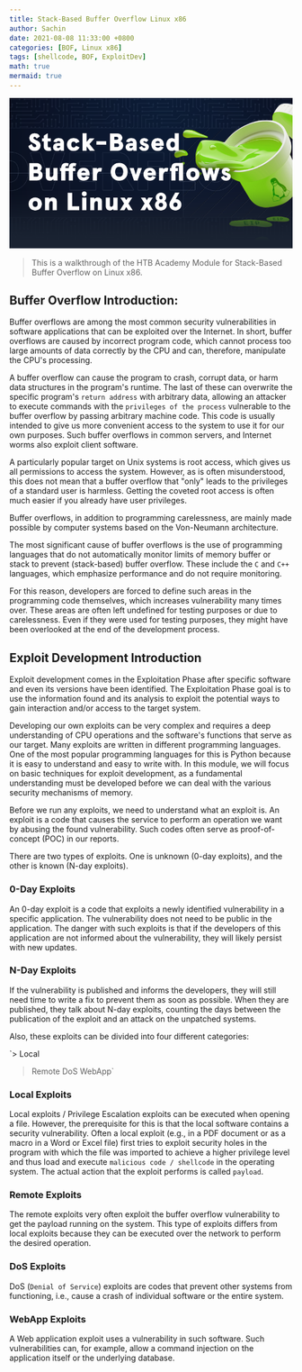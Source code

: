 ```yaml
---
title: Stack-Based Buffer Overflow Linux x86
author: Sachin
date: 2021-08-08 11:33:00 +0800
categories: [BOF, Linux x86]
tags: [shellcode, BOF, ExploitDev]
math: true
mermaid: true
---
```

![](/assets/img/posts/bufferoverflow/bof.png)

> This is a walkthrough of the HTB Academy Module for Stack-Based Buffer Overflow on Linux x86.


## Buffer Overflow Introduction:

Buffer overflows are among the most common security vulnerabilities in software applications that can be exploited over the Internet. In short, buffer overflows are caused by incorrect program code, which cannot process too large amounts of data correctly by the CPU and can, therefore, manipulate the CPU's processing.

A buffer overflow can cause the program to crash, corrupt data, or harm data structures in the program's runtime. The last of these can overwrite the specific program's `return address` with arbitrary data, allowing an attacker to execute commands with the `privileges of the process` vulnerable to the buffer overflow by passing arbitrary machine code. This code is usually intended to give us more convenient access to the system to use it for our own purposes. Such buffer overflows in common servers, and Internet worms also exploit client software.

A particularly popular target on Unix systems is root access, which gives us all permissions to access the system. However, as is often misunderstood, this does not mean that a buffer overflow that "only" leads to the privileges of a standard user is harmless. Getting the coveted root access is often much easier if you already have user privileges.

Buffer overflows, in addition to programming carelessness, are mainly made possible by computer systems based on the Von-Neumann architecture.

The most significant cause of buffer overflows is the use of programming languages that do not automatically monitor limits of memory buffer or stack to prevent (stack-based) buffer overflow. These include the `C` and `C++` languages, which emphasize performance and do not require monitoring.

For this reason, developers are forced to define such areas in the programming code themselves, which increases vulnerability many times over. These areas are often left undefined for testing purposes or due to carelessness. Even if they were used for testing purposes, they might have been overlooked at the end of the development process.


## Exploit Development Introduction

Exploit development comes in the Exploitation Phase after specific software and even its versions have been identified. The Exploitation Phase goal is to use the information found and its analysis to exploit the potential ways to gain interaction and/or access to the target system.

Developing our own exploits can be very complex and requires a deep understanding of CPU operations and the software's functions that serve as our target. Many exploits are written in different programming languages. One of the most popular programming languages for this is Python because it is easy to understand and easy to write with. In this module, we will focus on basic techniques for exploit development, as a fundamental understanding must be developed before we can deal with the various security mechanisms of memory.

Before we run any exploits, we need to understand what an exploit is. An exploit is a code that causes the service to perform an operation we want by abusing the found vulnerability. Such codes often serve as proof-of-concept (POC) in our reports.

There are two types of exploits. One is unknown (0-day exploits), and the other is known (N-day exploits).

### 0-Day Exploits

An 0-day exploit is a code that exploits a newly identified vulnerability in a specific application. The vulnerability does not need to be public in the application. The danger with such exploits is that if the developers of this application are not informed about the vulnerability, they will likely persist with new updates.

### N-Day Exploits

If the vulnerability is published and informs the developers, they will still need time to write a fix to prevent them as soon as possible. When they are published, they talk about N-day exploits, counting the days between the publication of the exploit and an attack on the unpatched systems.

Also, these exploits can be divided into four different categories:

  `> Local
   > Remote
   > DoS
   > WebApp`

### Local Exploits

Local exploits / Privilege Escalation exploits can be executed when opening a file. However, the prerequisite for this is that the local software contains a security vulnerability. Often a local exploit (e.g., in a PDF document or as a macro in a Word or Excel file) first tries to exploit security holes in the program with which the file was imported to achieve a higher privilege level and thus load and execute `malicious code / shellcode` in the operating system. The actual action that the exploit performs is called `payload`.

### Remote Exploits

The remote exploits very often exploit the buffer overflow vulnerability to get the payload running on the system. This type of exploits differs from local exploits because they can be executed over the network to perform the desired operation.

### DoS Exploits

DoS (`Denial of Service`) exploits are codes that prevent other systems from functioning, i.e., cause a crash of individual software or the entire system.

### WebApp Exploits

A Web application exploit uses a vulnerability in such software. Such vulnerabilities can, for example, allow a command injection on the application itself or the underlying database.

